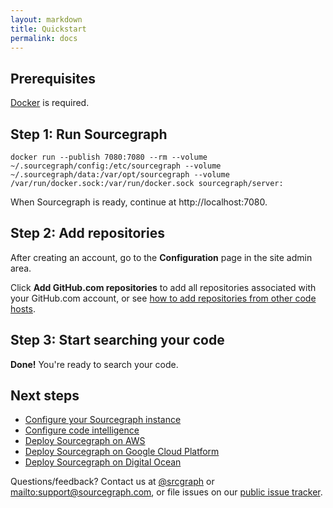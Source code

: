 ```yaml
---
layout: markdown
title: Quickstart
permalink: docs
---
```


## Prerequisites

[Docker](https://docs.docker.com/engine/installation/) is required.

## Step 1: Run Sourcegraph

<div id="docker-command-docs">

<pre class="pre-wrap"><code>docker run<span class="virtual-br"></span> --publish 7080:7080 --rm<span class="virtual-br"></span> --volume ~/.sourcegraph/config:/etc/sourcegraph<span class="virtual-br"></span> --volume ~/.sourcegraph/data:/var/opt/sourcegraph<span class="virtual-br"></span> --volume /var/run/docker.sock:/var/run/docker.sock <span class="virtual-br"></span>sourcegraph/server:<server-version-number></server-version-number><span class="virtual-br"></span></code></pre>

</div>

When Sourcegraph is ready, continue at http://localhost:7080.

## Step 2: Add repositories

After creating an account, go to the **Configuration** page in the site admin area.

Click **Add GitHub.com repositories** to add all repositories associated with your GitHub.com account, or see [how to add repositories from other code hosts](/docs/config/repositories).

## Step 3: Start searching your code

**Done!** You're ready to search your code.

## Next steps

- [Configure your Sourcegraph instance](/docs/config)
- [Configure code intelligence](/docs/code-intelligence)
- [Deploy Sourcegraph on AWS](/docs/deploy/aws)
- [Deploy Sourcegraph on Google Cloud Platform](/docs/deploy/gcp)
- [Deploy Sourcegraph on Digital Ocean](/docs/deploy/digitalocean)

Questions/feedback? Contact us at [@srcgraph](https://twitter.com/srcgraph) or <mailto:support@sourcegraph.com>, or file issues on our [public issue tracker](https://github.com/sourcegraph/issues/issues).
